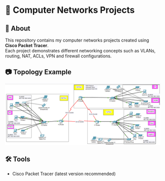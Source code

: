# 📡 Computer Networks Projects

## 📖 About
This repository contains my computer networks projects created using **Cisco Packet Tracer**.  
Each project demonstrates different networking concepts such as VLANs, routing, NAT, ACLs, VPN and firewall configurations.  

## 📷 Topology Example
![ Hotel Network Topology](Hotel_Network_Project.png)

## 🛠 Tools
- Cisco Packet Tracer (latest version recommended)

